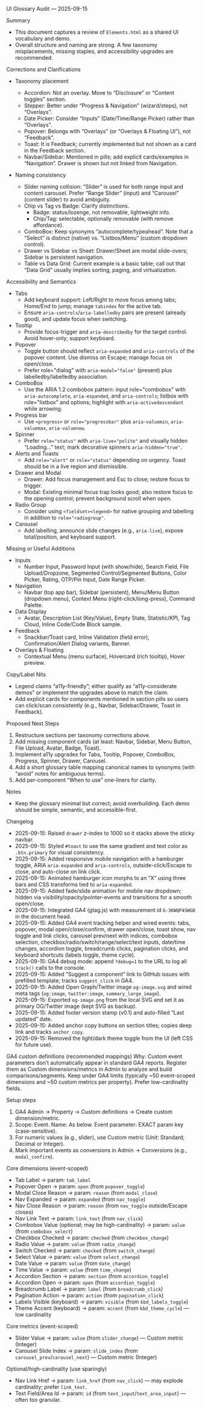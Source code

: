 UI Glossary Audit — 2025-09-15

Summary
- This document captures a review of `Elements.html` as a shared UI vocabulary and demo.
- Overall structure and naming are strong. A few taxonomy misplacements, missing staples, and accessibility upgrades are recommended.

Corrections and Clarifications
- Taxonomy placement
  - Accordion: Not an overlay. Move to “Disclosure” or “Content toggles” section.
  - Stepper: Better under “Progress & Navigation” (wizard/steps), not “Overlays”.
  - Date Picker: Consider “Inputs” (Date/Time/Range Picker) rather than “Overlays”.
  - Popover: Belongs with “Overlays” (or “Overlays & Floating UI”), not “Feedback”.
  - Toast: It is Feedback; currently implemented but not shown as a card in the Feedback section.
  - Navbar/Sidebar: Mentioned in pills; add explicit cards/examples in “Navigation”. Drawer is shown but not linked from Navigation.

- Naming consistency
  - Slider naming collision: “Slider” is used for both range input and content carousel. Prefer “Range Slider” (input) and “Carousel” (content slider) to avoid ambiguity.
  - Chip vs Tag vs Badge: Clarify distinctions.
    - Badge: status/lozenge, not removable, lightweight info.
    - Chip/Tag: selectable, optionally removable (with remove affordance).
  - ComboBox: Keep synonyms “autocomplete/typeahead”. Note that a “Select” is distinct (native) vs. “Listbox/Menu” (custom dropdown control).
  - Drawer vs Sidebar vs Sheet: Drawer/Sheet are modal slide-overs; Sidebar is persistent navigation.
  - Table vs Data Grid: Current example is a basic table; call out that “Data Grid” usually implies sorting, paging, and virtualization.

Accessibility and Semantics
- Tabs
  - Add keyboard support: Left/Right to move focus among tabs; Home/End to jump; manage `tabindex` for the active tab.
  - Ensure `aria-controls`/`aria-labelledby` pairs are present (already good), and update focus when switching.
- Tooltip
  - Provide focus-trigger and `aria-describedby` for the target control. Avoid hover-only; support keyboard.
- Popover
  - Toggle button should reflect `aria-expanded` and `aria-controls` of the popover content. Use dismiss on Escape; manage focus on open/close.
  - Prefer role="dialog" with `aria-modal="false"` (present) plus labelledby/labelledby association.
- ComboBox
  - Use the ARIA 1.2 combobox pattern: input role="combobox" with `aria-autocomplete`, `aria-expanded`, and `aria-controls`; listbox with role="listbox" and options; highlight with `aria-activedescendant` while arrowing.
- Progress bar
  - Use `<progress>` or `role="progressbar"` plus `aria-valuemin`, `aria-valuemax`, `aria-valuenow`.
- Spinner
  - Prefer `role="status"` with `aria-live="polite"` and visually hidden “Loading…” text; mark decorative spinners `aria-hidden="true"`.
- Alerts and Toasts
  - Add `role="alert"` or `role="status"` depending on urgency. Toast should be in a live region and dismissible.
- Drawer and Modal
  - Drawer: Add focus management and Esc to close; restore focus to trigger.
  - Modal: Existing minimal focus trap looks good; also restore focus to the opening control; prevent background scroll when open.
- Radio Group
  - Consider using `<fieldset><legend>` for native grouping and labelling in addition to `role="radiogroup"`.
- Carousel
  - Add labelling, announce slide changes (e.g., `aria-live`), expose total/position, and keyboard support.

Missing or Useful Additions
- Inputs
  - Number Input, Password Input (with show/hide), Search Field, File Upload/Dropzone, Segmented Control/Segmented Buttons, Color Picker, Rating, OTP/Pin Input, Date Range Picker.
- Navigation
  - Navbar (top app bar), Sidebar (persistent), Menu/Menu Button (dropdown menu), Context Menu (right-click/long-press), Command Palette.
- Data Display
  - Avatar, Description List (Key/Value), Empty State, Statistic/KPI, Tag Cloud, Inline Code/Code Block sample.
- Feedback
  - Snackbar/Toast card, Inline Validation (field error), Confirmation/Alert Dialog variants, Banner.
- Overlays & Floating
  - Contextual Menu (menu surface), Hovercard (rich tooltip), Hover preview.

Copy/Label Nits
- Legend claims “a11y-friendly”; either qualify as “a11y-considerate demos” or implement the upgrades above to match the claim.
- Add explicit cards for components mentioned in section pills so users can click/scan consistently (e.g., Navbar, Sidebar/Drawer, Toast in Feedback).

Proposed Next Steps
1) Restructure sections per taxonomy corrections above.
2) Add missing component cards (at least: Navbar, Sidebar, Menu Button, File Upload, Avatar, Badge, Toast).
3) Implement a11y upgrades for Tabs, Tooltip, Popover, ComboBox, Progress, Spinner, Drawer, Carousel.
4) Add a short glossary table mapping canonical names to synonyms (with “avoid” notes for ambiguous terms).
5) Add per-component “When to use” one-liners for clarity.

Notes
- Keep the glossary minimal but correct; avoid overbuilding. Each demo should be simple, semantic, and accessible-first.

Changelog
- 2025-09-15: Raised `drawer` z-index to 1000 so it stacks above the sticky navbar.
- 2025-09-15: Styled `#toast` to use the same gradient and text color as `.btn.primary` for visual consistency.
- 2025-09-15: Added responsive mobile navigation with a hamburger toggle, ARIA `aria-expanded` and `aria-controls`, outside-click/Escape to close, and auto-close on link click.
- 2025-09-15: Animated hamburger icon morphs to an “X” using three bars and CSS transforms tied to `aria-expanded`.
- 2025-09-15: Added fade/slide animation for mobile nav dropdown; hidden via visibility/opacity/pointer-events and transitions for a smooth open/close.
- 2025-09-15: Integrated GA4 (gtag.js) with measurement id `G-3KWQP4SWGD` in the document head.
- 2025-09-15: Added GA4 event tracking helper and wired events: tabs, popover, modal open/close/confirm, drawer open/close, toast show, nav toggle and link clicks, carousel prev/next with indices, combobox selection, checkbox/radio/switch/range/select/text inputs, date/time changes, accordion toggle, breadcrumb clicks, pagination clicks, and keyboard shortcuts (labels toggle, theme cycle).
- 2025-09-15: GA4 debug mode: append `?debug=1` to the URL to log all `track()` calls to the console.
- 2025-09-15: Added “Suggest a component” link to GitHub issues with prefilled template; tracks `suggest_click` in GA4.
- 2025-09-15: Added Open Graph/Twitter image `og-image.svg` and wired meta tags (`og:image`, `twitter:image`, `summary_large_image`).
 - 2025-09-15: Exported `og-image.png` from the local SVG and set it as primary OG/Twitter image (kept SVG as backup).
 - 2025-09-15: Added footer version stamp (v0.1) and auto-filled “Last updated” date.
 - 2025-09-15: Added anchor copy buttons on section titles; copies deep link and tracks `anchor_copy`.
 - 2025-09-15: Removed the light/dark theme toggle from the UI (left CSS for future use).

GA4 custom definitions (recommended mappings)
Why: Custom event parameters don’t automatically appear in standard GA4 reports. Register them as Custom dimensions/metrics in Admin to analyze and build comparisons/segments. Keep under GA4 limits (typically ~50 event-scoped dimensions and ~50 custom metrics per property). Prefer low-cardinality fields.

Setup steps
1) GA4 Admin → Property → Custom definitions → Create custom dimension/metric.
2) Scope: Event. Name: As below. Event parameter: EXACT param key (case-sensitive).
3) For numeric values (e.g., slider), use Custom metric (Unit: Standard; Decimal or Integer).
4) Mark important events as conversions in Admin → Conversions (e.g., `modal_confirm`).

Core dimensions (event-scoped)
- Tab Label → param: `tab_label`
- Popover Open → param: `open` (from `popover_toggle`)
- Modal Close Reason → param: `reason` (from `modal_close`)
- Nav Expanded → param: `expanded` (from `nav_toggle`)
- Nav Close Reason → param: `reason` (from `nav_toggle` outside/Escape closes)
- Nav Link Text → param: `link_text` (from `nav_click`)
- Combobox Value (optional; may be high-cardinality) → param: `value` (from `combobox_select`)
- Checkbox Checked → param: `checked` (from `checkbox_change`)
- Radio Value → param: `value` (from `radio_change`)
- Switch Checked → param: `checked` (from `switch_change`)
- Select Value → param: `value` (from `select_change`)
- Date Value → param: `value` (from `date_change`)
- Time Value → param: `value` (from `time_change`)
- Accordion Section → param: `section` (from `accordion_toggle`)
- Accordion Open → param: `open` (from `accordion_toggle`)
- Breadcrumb Label → param: `label` (from `breadcrumb_click`)
- Pagination Action → param: `action` (from `pagination_click`)
- Labels Visible (keyboard) → param: `visible` (from `kbd_labels_toggle`)
- Theme Accent (keyboard) → param: `accent` (from `kbd_theme_cycle`) — low cardinality

Core metrics (event-scoped)
- Slider Value → param: `value` (from `slider_change`) — Custom metric (Integer)
- Carousel Slide Index → param: `slide_index` (from `carousel_prev`/`carousel_next`) — Custom metric (Integer)

Optional/high-cardinality (use sparingly)
- Nav Link Href → param: `link_href` (from `nav_click`) — may explode cardinality; prefer `link_text`.
- Text Field/Area Id → param: `id` (from `text_input`/`text_area_input`) — often too granular.

